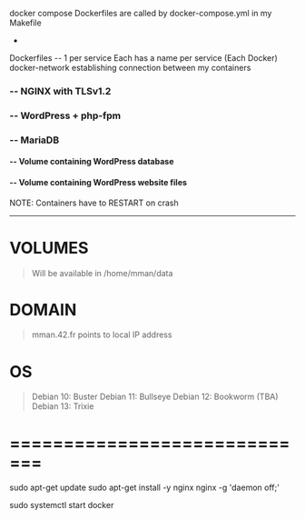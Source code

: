 docker compose
Dockerfiles are called by docker-compose.yml in my Makefile

-

Dockerfiles -- 1 per service
Each has a name per service (Each Docker)
docker-network establishing connection between my containers

### -- NGINX with TLSv1.2
### -- WordPress + php-fpm 
### -- MariaDB

#### -- Volume containing WordPress database
#### -- Volume containing WordPress website files

NOTE: Containers have to RESTART on crash


--------------------

# VOLUMES 
> Will be available in /home/mman/data

# DOMAIN
> mman.42.fr
> points to local IP address

# OS
> Debian 10: Buster
> Debian 11: Bullseye
> Debian 12: Bookworm
> (TBA) Debian 13: Trixie







# ============================= #

sudo apt-get update
sudo apt-get install -y nginx
nginx -g 'daemon off;'


sudo systemctl start docker
